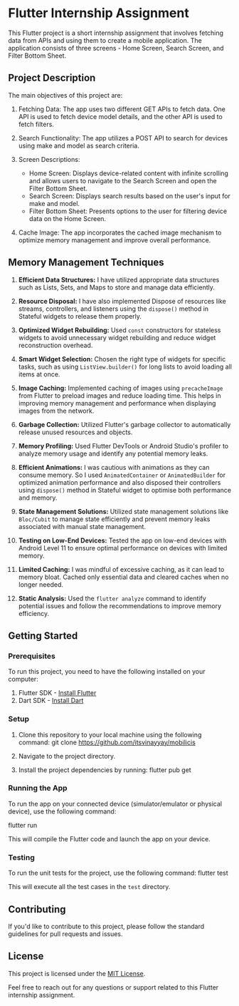 # Flutter Internship Assignment

This Flutter project is a short internship assignment that involves fetching data from APIs and using them to create a mobile application. The application consists of three screens - Home Screen, Search Screen, and Filter Bottom Sheet.

## Project Description

The main objectives of this project are:

1. Fetching Data: The app uses two different GET APIs to fetch data. One API is used to fetch device model details, and the other API is used to fetch filters.

2. Search Functionality: The app utilizes a POST API to search for devices using make and model as search criteria.

3. Screen Descriptions:
    - Home Screen: Displays device-related content with infinite scrolling and allows users to navigate to the Search Screen and open the Filter Bottom Sheet.
    - Search Screen: Displays search results based on the user's input for make and model.
    - Filter Bottom Sheet: Presents options to the user for filtering device data on the Home Screen.

4. Cache Image: The app incorporates the cached image mechanism to optimize memory management and improve overall performance.

## Memory Management Techniques

1. **Efficient Data Structures:** I have utilized appropriate data structures such as Lists, Sets, and Maps to store and manage data efficiently.

2. **Resource Disposal:** I have also implemented Dispose of resources like streams, controllers, and listeners using the `dispose()` method in Stateful widgets to release them properly.

3. **Optimized Widget Rebuilding:** Used `const` constructors for stateless widgets to avoid unnecessary widget rebuilding and reduce widget reconstruction overhead.

4. **Smart Widget Selection:** Chosen the right type of widgets for specific tasks, such as using `ListView.builder()` for long lists to avoid loading all items at once.

5. **Image Caching:** Implemented caching of images using `precacheImage` from Flutter to preload images and reduce loading time. This helps in improving memory management and performance when displaying images from the network.

6. **Garbage Collection:** Utilized Flutter's garbage collector to automatically release unused resources and objects.

7. **Memory Profiling:** Used Flutter DevTools or Android Studio's profiler to analyze memory usage and identify any potential memory leaks.

8. **Efficient Animations:** I was cautious with animations as they can consume memory. So I used `AnimatedContainer` or `AnimatedBuilder` for optimized animation performance and also disposed their controllers using `dispose()` method in Stateful widget to optimise both performance and memory.

9. **State Management Solutions:** Utilized state management solutions like `Bloc/Cubit` to manage state efficiently and prevent memory leaks associated with manual state management.

10. **Testing on Low-End Devices:** Tested the app on low-end devices with Android Level 11 to ensure optimal performance on devices with limited memory.

11. **Limited Caching:** I was mindful of excessive caching, as it can lead to memory bloat. Cached only essential data and cleared caches when no longer needed.

12. **Static Analysis:** Used the `flutter analyze` command to identify potential issues and follow the recommendations to improve memory efficiency.
## Getting Started

### Prerequisites

To run this project, you need to have the following installed on your computer:

1. Flutter SDK - [Install Flutter](https://flutter.dev/docs/get-started/install)
2. Dart SDK - [Install Dart](https://dart.dev/get-dart)

### Setup

1. Clone this repository to your local machine using the following command:
   git clone https://github.com/itsvinayyay/mobilicis


2. Navigate to the project directory.


3. Install the project dependencies by running:
   flutter pub get


### Running the App

To run the app on your connected device (simulator/emulator or physical device), use the following command:

flutter run

This will compile the Flutter code and launch the app on your device.

### Testing

To run the unit tests for the project, use the following command:
flutter test

This will execute all the test cases in the `test` directory.

## Contributing

If you'd like to contribute to this project, please follow the standard guidelines for pull requests and issues.

## License

This project is licensed under the [MIT License](LICENSE).

Feel free to reach out for any questions or support related to this Flutter internship assignment.








